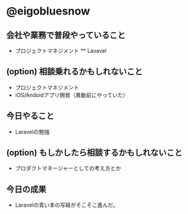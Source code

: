 # @eigobluesnow

## 会社や業務で普段やっていること

* プロジェクトマネジメント
** Lavavel 

## (option) 相談乗れるかもしれないこと

* プロジェクトマネジメント
* iOS/Andoidアプリ開発（異動前にやっていた）

## 今日やること

* Laravelの勉強

## (option) もしかしたら相談するかもしれないこと

* プロダクトマネージャーとしての考え方とか

## 今日の成果
* Laravelの青い本の写経がそこそこ進んだ。
